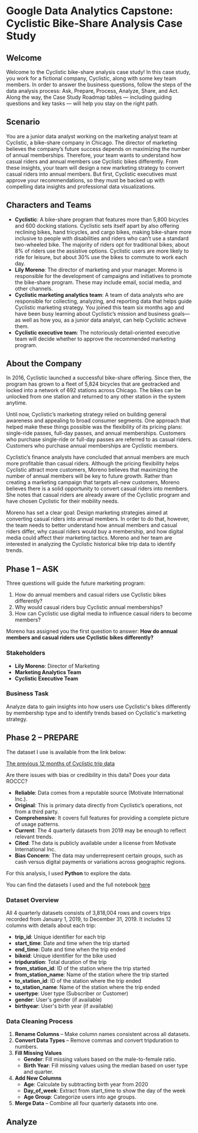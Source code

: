 # Google Data Analytics Capstone: Cyclistic Bike-Share Analysis Case Study
## Welcome
Welcome to the Cyclistic bike-share analysis case study! In this case study, you work for a fictional company, Cyclistic, along with some key team members. In order to answer the business questions, follow the steps of the data analysis process: Ask, Prepare, Process, Analyze, Share, and Act. Along the way, the Case Study Roadmap tables — including guiding questions and key tasks — will help you stay on the right path.
## Scenario
You are a junior data analyst working on the marketing analyst team at Cyclistic, a bike-share company in Chicago. The director of marketing believes the company’s future success depends on maximizing the number of annual memberships. Therefore, your team wants to understand how casual riders and annual members use Cyclistic bikes differently. From these insights, your team will design a new marketing strategy to convert casual riders into annual members. But first, Cyclistic executives must approve your recommendations, so they must be backed up with compelling data insights and professional data visualizations.
## Characters and Teams
* **Cyclistic**: A bike-share program that features more than 5,800 bicycles and 600 docking stations. Cyclistic sets itself apart by also offering reclining bikes, hand tricycles, and cargo bikes, making bike-share more inclusive to people with disabilities and riders who can’t use a standard two-wheeled bike. The majority of riders opt for traditional bikes; about 8% of riders use the assistive options. Cyclistic users are more likely to ride for leisure, but about 30% use the bikes to commute to work each day.
*	**Lily Moreno**: The director of marketing and your manager. Moreno is responsible for the development of campaigns and initiatives to promote the bike-share program. These may include email, social media, and other channels.
*	**Cyclistic marketing analytics team**: A team of data analysts who are responsible for collecting, analyzing, and reporting data that helps guide Cyclistic marketing strategy. You joined this team six months ago and have been busy learning about Cyclistic’s mission and business goals—as well as how you, as a junior data analyst, can help Cyclistic achieve them.
*	**Cyclistic executive team**: The notoriously detail-oriented executive team will decide whether to approve the recommended marketing program.
## About the Company
In 2016, Cyclistic launched a successful bike-share offering. Since then, the program has grown to a fleet of 5,824 bicycles that are geotracked and locked into a network of 692 stations across Chicago. The bikes can be unlocked from one station and returned to any other station in the system anytime.

Until now, Cyclistic’s marketing strategy relied on building general awareness and appealing to broad consumer segments. One approach that helped make these things possible was the flexibility of its pricing plans: single-ride passes, full-day passes, and annual memberships. Customers who purchase single-ride or full-day passes are referred to as casual riders. Customers who purchase annual memberships are Cyclistic members.

Cyclistic’s finance analysts have concluded that annual members are much more profitable than casual riders. Although the pricing flexibility helps Cyclistic attract more customers, Moreno believes that maximizing the number of annual members will be key to future growth. Rather than creating a marketing campaign that targets all-new customers, Moreno believes there is a solid opportunity to convert casual riders into members. She notes that casual riders are already aware of the Cyclistic program and have chosen Cyclistic for their mobility needs.

Moreno has set a clear goal: Design marketing strategies aimed at converting casual riders into annual members. In order to do that, however, the team needs to better understand how annual members and casual riders differ, why casual riders would buy a membership, and how digital media could affect their marketing tactics. Moreno and her team are interested in analyzing the Cyclistic historical bike trip data to identify trends.
## Phase 1 – ASK
Three questions will guide the future marketing program:
1.	How do annual members and casual riders use Cyclistic bikes differently?
2.	Why would casual riders buy Cyclistic annual memberships?
3.	How can Cyclistic use digital media to influence casual riders to become members?

Moreno has assigned you the first question to answer: **How do annual members and casual riders use Cyclistic bikes differently?**
### Stakeholders
*	**Lily Moreno**: Director of Marketing
*	**Marketing Analytics Team**
*	**Cyclistic Executive Team**
### Business Task
Analyze data to gain insights into how users use Cyclistic's bikes differently by membership type and to identify trends based on Cyclistic's marketing strategy.
## Phase 2 – PREPARE
The dataset I use is available from the link below:

[The previous 12 months of Cyclistic trip data](https://divvy-tripdata.s3.amazonaws.com/index.html)

Are there issues with bias or credibility in this data? Does your data ROCCC?
*	**Reliable**: Data comes from a reputable source (Motivate International Inc.).
*	**Original**: This is primary data directly from Cyclistic’s operations, not from a third party.
*	**Comprehensive**: It covers full features for providing a complete picture of usage patterns.
*	**Current**: The 4 quarterly datasets from 2019 may be enough to reflect relevant trends.
*	**Cited**: The data is publicly available under a license from Motivate International Inc.
*	**Bias Concern**: The data may underrepresent certain groups, such as cash versus digital payments or variations across geographic regions.

For this analysis, I used **Python** to explore the data.

You can find the datasets I used and the full notebook [here](https://colab.research.google.com/drive/1LE2j1g_MxgIbKgxDdieDVqAavwOtQfQe?usp=sharing)
### Dataset Overview
All 4 quarterly datasets consists of 3,818,004 rows and covers trips recorded from January 1, 2019, to December 31, 2019. It includes 12 columns with details about each trip:
*	**trip_id**: Unique identifier for each trip
*	**start_time**: Date and time when the trip started
*	**end_time**: Date and time when the trip ended
*	**bikeid**: Unique identifier for the bike used
*	**tripduration**: Total duration of the trip
*	**from_station_id**: ID of the station where the trip started
*	**from_station_name**: Name of the station where the trip started
*	**to_station_id**: ID of the station where the trip ended
*	**to_station_name**: Name of the station where the trip ended
*	**usertype**: User type (Subscriber or Customer)
*	**gender**: User's gender (if available)
*	**birthyear**: User's birth year (if available)
### Data Cleaning Process
1. **Rename Columns** – Make column names consistent across all datasets.
3.	**Convert Data Types** – Remove commas and convert tripduration to numbers.
4.	**Fill Missing Values**
    * **Gender**: Fill missing values based on the male-to-female ratio.
    * **Birth Year**: Fill missing values using the median based on user type and quarter.
5.	**Add New Columns**
    * **Age**: Calculate by subtracting birth year from 2020
  	 * **Day_of_week**: Extract from start_time to show the day of the week
  	 * **Age Group**: Categorize users into age groups.
5.	**Merge Data** – Combine all four quarterly datasets into one.
## Analyze
